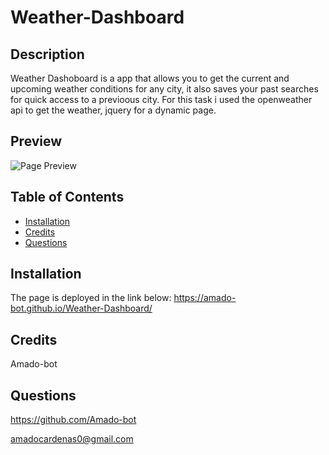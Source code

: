 
# Weather-Dashboard   

## Description
Weather Dashoboard is a app that allows you to get the current and upcoming weather conditions for any city, it also saves your past searches for quick access to a previoous city. For this task i used the openweather api to get the weather, jquery for a dynamic page.

## Preview
![Page Preview](./assets/images/weather-dashboard-image2.png)

## Table of Contents

* [Installation](#installation)
* [Credits](#credits)
* [Questions](#questions)

## Installation

The page is deployed in the link below:
https://amado-bot.github.io/Weather-Dashboard/


## Credits

Amado-bot

## Questions

https://github.com/Amado-bot

amadocardenas0@gmail.com

